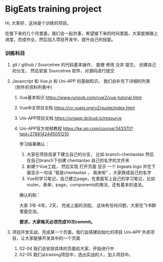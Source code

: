 # BigEats training project
Hi, 大家好，这块是个训练的项目。 

在接下来的几个月里面，我们会一起共事，希望接下来的时间里面，大家能够跟上进度，完成作业，然后加入项目开发中，提升自己的技能。 



###  训练科目

1. git / github / Sourcetree  的代码基本操作， 能够 修改 合并 提交， 创建自己的分支， 然后安装 Sourcetree 软件，对源码进行提交

2. Javascript 和 Vue.js 和 Uni-APP 的基础知识， 我们会补充下详细的列表（附件的资料列表中）

   1. Vue基本知识  https://www.runoob.com/vue2/vue-tutorial.html 

   2. Vue中文项目文档 https://cn.vuejs.org/v2/guide/index.html

   3. Uni-APP项目文档 https://uniapp.dcloud.io/resource

   4. Uni-APP官方视频教程 https://ke.qq.com/course/343370?taid=2788142445051210

      学习结果确认： 

      1. 大家在项目目录下建立自己的分支， 比如   branch-chentaotao  然后在自己branch下创建 chentaotao 自己的名字的文件夹
      2. 新建个Vue工程，  然后实现 打开页面 显示 一个  bigeats logo  并在下面显示一句话 “我是chentaotao ， 我来啦“  ，大家换成自己的名字
      3. Vue的学习笔记，自己建立page，在里面写上自己的学习笔记，比如 router，表单，page，components的用法，还有基本的语法。 

       确认机制： 

       大家 3号-4号，2天， 完成上面的流程。 这块有任何问题，大家在飞书群里面交流。 

      **要求，大家每天必须完成10次commit。** 

3. 项目开发实战，完成某一个页面，我们会搭建初始化的项目 Uni-APP 外卖项目，让大家能够开发其中的一个页面

   1. 02-04 我们会安排具体的页面给大家，开始进行中
   2. 02-05 我们从training项目中，选出实战的人，加入项目中。 





